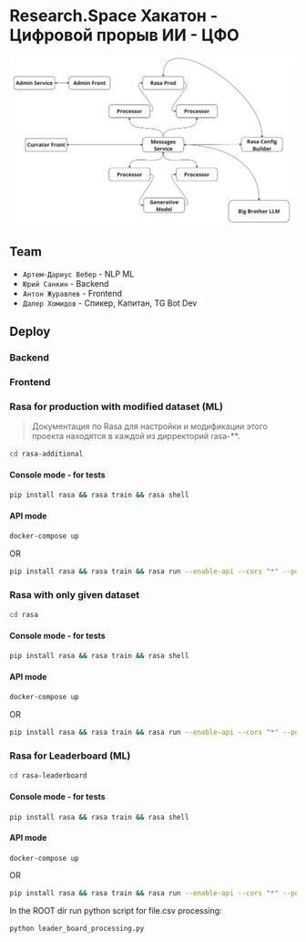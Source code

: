 # Research.Space Хакатон - Цифровой прорыв ИИ - ЦФО

![system_design.png](/assets%2Fsystem_design.png)

## Team

- `Артем-Дариус Вебер` - NLP ML
- `Юрий Санкин` - Backend
- `Антон Журавлев` - Frontend
- `Далер Хомидов` - Спикер, Капитан, TG Bot Dev

## Deploy

### Backend

### Frontend

### Rasa for production with modified dataset (ML)
> Документация по Rasa для настройки и модификации этого проекта находятся в каждой из дирректорий rasa-**.
```bash
cd rasa-additional
```
#### Console mode - for tests
```bash
pip install rasa && rasa train && rasa shell
```
#### API mode
```bash
docker-compose up
```
OR
```bash
pip install rasa && rasa train && rasa run --enable-api --cors "*" --port 5005
```
### Rasa with only given dataset

```bash
cd rasa
```
#### Console mode - for tests
```bash
pip install rasa && rasa train && rasa shell
```
#### API mode
```bash
docker-compose up
```
OR
```bash
pip install rasa && rasa train && rasa run --enable-api --cors "*" --port 5005
```

### Rasa for Leaderboard (ML)

```bash
cd rasa-leaderboard
```
#### Console mode - for tests
```bash
pip install rasa && rasa train && rasa shell
```
#### API mode
```bash
docker-compose up
```
OR
```bash
pip install rasa && rasa train && rasa run --enable-api --cors "*" --port 5005
```

In the ROOT dir run python script for file.csv processing:

```bash
python leader_board_processing.py
```